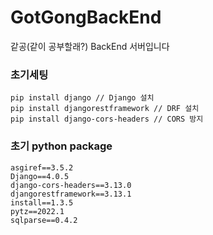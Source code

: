 # GotGongBackEnd
같공(같이 공부할래?) BackEnd 서버입니다

### 초기세팅
```
pip install django // Django 설치
pip install djangorestframework // DRF 설치 
pip install django-cors-headers // CORS 방지
```

### 초기 python package
```
asgiref==3.5.2
Django==4.0.5
django-cors-headers==3.13.0
djangorestframework==3.13.1
install==1.3.5
pytz==2022.1
sqlparse==0.4.2
```
